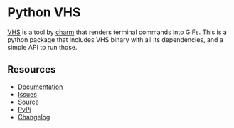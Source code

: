 # Python VHS

[VHS] is a tool by [charm] that renders terminal commands into GIFs.
This is a python package that includes VHS binary with all its dependencies,
and a simple API to run those.

[VHS]: https://github.com/charmbracelet/vhs
[charm]: https://charm.sh/

## Resources

- [Documentation](https://taminomara.github.io/python-vhs/)
- [Issues](https://github.com/taminomara/python-vhs/issues)
- [Source](https://github.com/taminomara/python-vhs/)
- [PyPi](https://pypi.org/project/python-vhs/)
- [Changelog](https://github.com/taminomara/python-vhs/blob/main/CHANGELOG.md)
